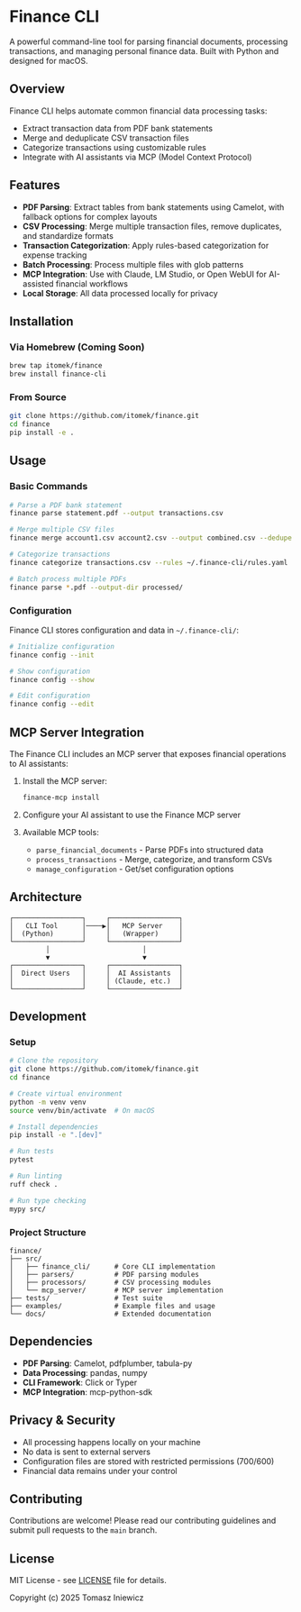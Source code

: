 # Finance CLI

A powerful command-line tool for parsing financial documents, processing transactions, and managing personal finance data. Built with Python and designed for macOS.

## Overview

Finance CLI helps automate common financial data processing tasks:
- Extract transaction data from PDF bank statements
- Merge and deduplicate CSV transaction files
- Categorize transactions using customizable rules
- Integrate with AI assistants via MCP (Model Context Protocol)

## Features

- **PDF Parsing**: Extract tables from bank statements using Camelot, with fallback options for complex layouts
- **CSV Processing**: Merge multiple transaction files, remove duplicates, and standardize formats
- **Transaction Categorization**: Apply rules-based categorization for expense tracking
- **Batch Processing**: Process multiple files with glob patterns
- **MCP Integration**: Use with Claude, LM Studio, or Open WebUI for AI-assisted financial workflows
- **Local Storage**: All data processed locally for privacy

## Installation

### Via Homebrew (Coming Soon)

```bash
brew tap itomek/finance
brew install finance-cli
```

### From Source

```bash
git clone https://github.com/itomek/finance.git
cd finance
pip install -e .
```

## Usage

### Basic Commands

```bash
# Parse a PDF bank statement
finance parse statement.pdf --output transactions.csv

# Merge multiple CSV files
finance merge account1.csv account2.csv --output combined.csv --dedupe

# Categorize transactions
finance categorize transactions.csv --rules ~/.finance-cli/rules.yaml

# Batch process multiple PDFs
finance parse *.pdf --output-dir processed/
```

### Configuration

Finance CLI stores configuration and data in `~/.finance-cli/`:

```bash
# Initialize configuration
finance config --init

# Show configuration
finance config --show

# Edit configuration
finance config --edit
```

## MCP Server Integration

The Finance CLI includes an MCP server that exposes financial operations to AI assistants:

1. Install the MCP server:
   ```bash
   finance-mcp install
   ```

2. Configure your AI assistant to use the Finance MCP server

3. Available MCP tools:
   - `parse_financial_documents` - Parse PDFs into structured data
   - `process_transactions` - Merge, categorize, and transform CSVs
   - `manage_configuration` - Get/set configuration options

## Architecture

```
┌─────────────────┐     ┌─────────────────┐
│   CLI Tool      │────▶│   MCP Server    │
│  (Python)       │     │   (Wrapper)     │
└─────────────────┘     └─────────────────┘
         │                       │
         ▼                       ▼
┌─────────────────┐     ┌─────────────────┐
│  Direct Users   │     │  AI Assistants  │
│                 │     │ (Claude, etc.)  │
└─────────────────┘     └─────────────────┘
```

## Development

### Setup

```bash
# Clone the repository
git clone https://github.com/itomek/finance.git
cd finance

# Create virtual environment
python -m venv venv
source venv/bin/activate  # On macOS

# Install dependencies
pip install -e ".[dev]"

# Run tests
pytest

# Run linting
ruff check .

# Run type checking
mypy src/
```

### Project Structure

```
finance/
├── src/
│   ├── finance_cli/      # Core CLI implementation
│   ├── parsers/          # PDF parsing modules
│   ├── processors/       # CSV processing modules
│   └── mcp_server/       # MCP server implementation
├── tests/                # Test suite
├── examples/             # Example files and usage
└── docs/                 # Extended documentation
```

## Dependencies

- **PDF Parsing**: Camelot, pdfplumber, tabula-py
- **Data Processing**: pandas, numpy
- **CLI Framework**: Click or Typer
- **MCP Integration**: mcp-python-sdk

## Privacy & Security

- All processing happens locally on your machine
- No data is sent to external servers
- Configuration files are stored with restricted permissions (700/600)
- Financial data remains under your control

## Contributing

Contributions are welcome! Please read our contributing guidelines and submit pull requests to the `main` branch.

## License

MIT License - see [LICENSE](LICENSE) file for details.

Copyright (c) 2025 Tomasz Iniewicz